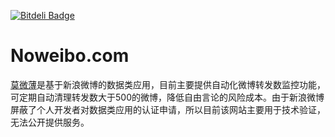 [![Bitdeli Badge](https://d2weczhvl823v0.cloudfront.net/codeb2cc/noweibo/trend.png)](https://bitdeli.com/free "Bitdeli Badge")

Noweibo.com
===========

[莫微薄](http://noweibo.com/)是基于新浪微博的数据类应用，目前主要提供自动化微博转发数监控功能，可定期自动清理转发数大于500的微博，降低自由言论的风险成本。由于新浪微博屏蔽了个人开发者对数据类应用的认证申请，所以目前该网站主要用于技术验证，无法公开提供服务。


